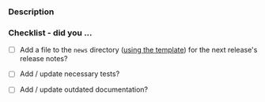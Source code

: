 <!-- Hello! Thanks for submitting a PR! To help make things go a bit more
     smoothly, we would appreciate it if you follow this template. -->

### Description

<!-- Good things to put here include:
       - reasons for the change (please link any relevant issues!),
       - any noteworthy (or hacky) choices to be aware of,
       - or what the problem resolved here looked like. -->

### Checklist - did you ...

<!-- If any of the following items aren't relevant to your contribution,
     please still tick them so we know you've gone through the checklist. -->

- [ ] Add a file to the `news` directory ([using the template](https://github.com/conda-sandbox/downstream/blob/main/news/TEMPLATE)) for the next release's release notes?
     <!-- All "significant" changes should get an entry:
            - user-facing changes or enhancements
            - bug fixes
            - deprecations
            - documentation updates
            - other changes -->
- [ ] Add / update necessary tests?
- [ ] Add / update outdated documentation?


<!-- Just as a reminder, everyone in all conda org spaces (including PRs)
     must follow the Conda Org Code of Conduct (link below).

     Finally, once again, thanks for your time and effort. If you have any
     feedback in regards to your experience contributing here, please
     let us know!

     Helpful links:
       - Conda Org COC: https://github.com/conda-sandbox/downstream/blob/main/CODE_OF_CONDUCT.md
       - Contributing docs: https://github.com/conda-sandbox/downstream/blob/main/CONTRIBUTING.md -->
